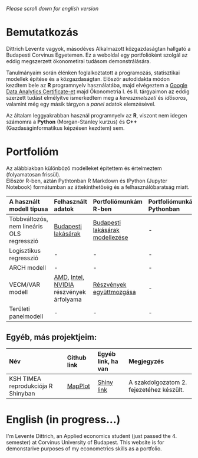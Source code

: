 *Please scroll down for english version*
# Bemutatkozás

Dittrich Levente vagyok, másodéves Alkalmazott közgazdaságtan hallgató a Budapesti Corvinus Egyetemen. Ez a weboldal egy portfolióként szolgál az eddig megszerzett ökonometirai tudásom demonstrálására.   

Tanulmányaim során élénken foglalkoztatott a programozás, statisztikai modellek építése és a közgazdaságtan. Először autodidakta módon kezdtem bele az **R** programnyelv használatába, majd elvégeztem a [Google Data Analytics Certificate-et](https://www.credly.com/badges/20a16b4a-288a-4e05-a45e-d3ffd8c78dc7/linked_in_profile) majd Ökonometria I. és II. tárgyaimon az eddig szerzett tudást elmélyítve ismerkedtem meg a _kereszmetszeti_ és _idősoros_, valamint még egy másik tárgyon a _panel_ adatok elemzésével.  

Az általam leggyakrabban használ programnyelv az **R**, viszont nem idegen számomra a **Python** (Morgan-Stanley kurzus) és **C++** (Gazdaságinformatikus képzésen kezdtem) sem. 

# Portfolióm

Az alábbiakban különböző modelleket építettem és értelmeztem (folyamatosan frissül).   
Először R-ben, aztán Pythtonban R Markdown és IPython (Jupyter Notebook) formátumban az áttekinthetőség és a felhasználóbaratság miatt.

| A használt modell típusa  | Felhasznált adatok  | Portfoliómunkám R-ben | Portfoliómunkám Pythonban |
| :---                      | :---                |  :---                 | :---                      |
| Többváltozós, nem lineáris OLS regresszió | [Budapesti lakásárak](https://github.com/DLeves/Portfolio/blob/main/OLS%20regression/BP_Lakas.csv)| [Budapesti lakásárak modellezése](https://github.com/DLeves/Portfolio/blob/main/OLS%20regression/ols_hun.md) | - |
| Logisztikus regresszió | - | - | - |
| ARCH modell | - | - | - |
| VECM/VAR modell | [AMD](https://finance.yahoo.com/quote/AMD?p=AMD&.tsrc=fin-srch), [Intel](https://finance.yahoo.com/quote/INTC?p=INTC&.tsrc=fin-srch), [NVIDIA](https://finance.yahoo.com/quote/NVDA?p=NVDA&.tsrc=fin-srch) részvények árfolyama | [Részvények együttmozgása](https://github.com/DLeves/Portfolio/blob/main/VECM/vecm_hun.md) | - |
| Területi panelmodell | - | - | - |

## Egyéb, más projektjeim:

| Név                             | Github link            | Egyéb link, ha van | Megjegyzés |
| :---                            | :---                   | :---               | :---
| KSH TIMEA reprodukciója R Shinyban | [MapPlot](https://github.com/DLeves/MapPlot) | [Shiny link](https://dleves.shinyapps.io/SzakdolgozatMapPlot/) | A szakdolgozatom 2. fejezetéhez készült. |

# English (in progress...)

I'm Levente Dittrich, an Applied economics student (just passed the 4. semester) at Corvinus University of Budapest. This website is for demonstarive purposes of my econometrics skills as a portfolio.
